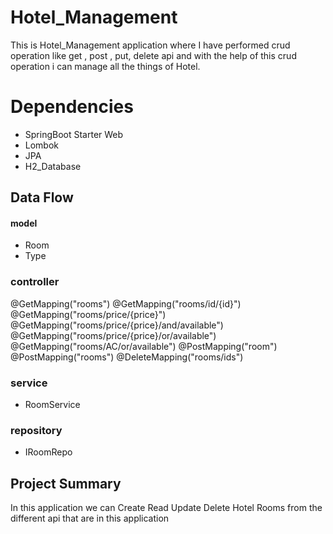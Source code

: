 # Hotel_Management
This is Hotel_Management application where I have performed crud operation like get , post , put, delete api and with the help of this crud operation i can manage all the things of Hotel.
# Dependencies
* SpringBoot Starter Web
* Lombok
* JPA
* H2_Database
## Data Flow
#### model
* Room
* Type

### controller
@GetMapping("rooms")
@GetMapping("rooms/id/{id}")
@GetMapping("rooms/price/{price}")
@GetMapping("rooms/price/{price}/and/available")
@GetMapping("rooms/price/{price}/or/available")
@GetMapping("rooms/AC/or/available")
@PostMapping("room")
@PostMapping("rooms")
@DeleteMapping("rooms/ids")

### service
* RoomService
### repository
* IRoomRepo
  
## Project Summary
In this application we can Create Read Update Delete Hotel Rooms from the different api that are in this application
